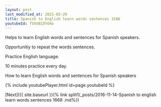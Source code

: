 ```yaml
---
layout: post
last_modified_at: 2021-03-29
title: Spanish to English learn words sentences 1588 
youtubeId: fVXVB1OYO4o
---
```

 
 
Helps to learn English words and sentences for Spanish speakers.

Opportunitiy to repeat the words sentences. 

Practice English language. 
 
10 minutes practice every day. 
 
How to learn English words and sentences for Spanish speakers 
 
{% include youtubePlayer.html id=page.youtubeId %}
 
 
[Next]({{ site.baseurl }}{% link  split1/_posts/2016-11-14-Spanish to english learn words sentences 1668 .md%})
 
